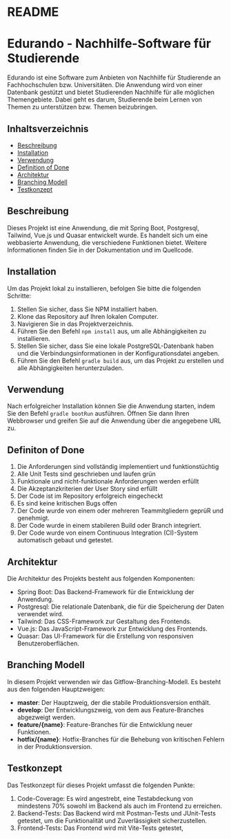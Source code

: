 # README

# Edurando - Nachhilfe-Software für Studierende

Edurando ist eine Software zum Anbieten von Nachhilfe für Studierende an Fachhochschulen bzw. Universitäten. Die Anwendung wird von einer Datenbank gestützt und bietet Studierenden Nachhilfe für alle möglichen Themengebiete. Dabei geht es darum, Studierende beim Lernen von Themen zu unterstützen bzw. Themen beizubringen.


## Inhaltsverzeichnis

- [Beschreibung](#beschreibung)
- [Installation](#installation)
- [Verwendung](#verwendung)
- [Definition of Done](#Definition)
- [Architektur](#architektur)
- [Branching Modell](#branching-modell)
- [Testkonzept](#testkonzept)


## Beschreibung

Dieses Projekt ist eine Anwendung, die mit Spring Boot, Postgresql, Tailwind, Vue.js und Quasar entwickelt wurde. Es handelt sich um eine webbasierte Anwendung, die verschiedene Funktionen bietet. Weitere Informationen finden Sie in der Dokumentation und im Quellcode.

## Installation

Um das Projekt lokal zu installieren, befolgen Sie bitte die folgenden Schritte:

1. Stellen Sie sicher, dass Sie NPM installiert haben.
2. Klone das Repository auf Ihren lokalen Computer.
3. Navigieren Sie in das Projektverzeichnis.
4. Führen Sie den Befehl `npm install` aus, um alle Abhängigkeiten zu installieren.
5. Stellen Sie sicher, dass Sie eine lokale PostgreSQL-Datenbank haben und die Verbindungsinformationen in der Konfigurationsdatei angeben.
6. Führen Sie den Befehl `gradle build` aus, um das Projekt zu erstellen und alle Abhängigkeiten herunterzuladen.

## Verwendung

Nach erfolgreicher Installation können Sie die Anwendung starten, indem Sie den Befehl `gradle bootRun` ausführen. Öffnen Sie dann Ihren Webbrowser und greifen Sie auf die Anwendung über die angegebene URL zu.

## Definiton of Done
1. Die Anforderungen sind vollständig implementiert und funktionstüchtig
2. Alle Unit Tests sind geschrieben und laufen grün
3. Funktionale und nicht-funktionale Anforderungen werden erfüllt
4. Die Akzeptanzkriterien der User Story sind erfüllt
5. Der Code ist im Repository erfolgreich eingecheckt
6. Es sind keine kritischen Bugs offen
7. Der Code wurde von einem oder mehreren Teammitgliedern geprüR und genehmigt.
8. Der Code wurde in einem stabileren Build oder Branch integriert.
9. Der Code wurde von einem Continuous Integration (CI)-System automatisch gebaut
und getestet.


## Architektur

Die Architektur des Projekts besteht aus folgenden Komponenten:

- Spring Boot: Das Backend-Framework für die Entwicklung der Anwendung.
- Postgresql: Die relationale Datenbank, die für die Speicherung der Daten verwendet wird.
- Tailwind: Das CSS-Framework zur Gestaltung des Frontends.
- Vue.js: Das JavaScript-Framework zur Entwicklung des Frontends.
- Quasar: Das UI-Framework für die Erstellung von responsiven Benutzeroberflächen.

## Branching Modell

In diesem Projekt verwenden wir das Gitflow-Branching-Modell. Es besteht aus den folgenden Hauptzweigen:

- **master**: Der Hauptzweig, der die stabile Produktionsversion enthält.
- **develop**: Der Entwicklungszweig, von dem aus Feature-Branches abgezweigt werden.
- **feature/{name}**: Feature-Branches für die Entwicklung neuer Funktionen.
- **hotfix/{name}**: Hotfix-Branches für die Behebung von kritischen Fehlern in der Produktionsversion.

## Testkonzept

Das Testkonzept für dieses Projekt umfasst die folgenden Punkte:

1. Code-Coverage: Es wird angestrebt, eine Testabdeckung von mindestens 70% sowohl im Backend als auch im Frontend zu erreichen.
2. Backend-Tests: Das Backend wird mit Postman-Tests und JUnit-Tests getestet, um die Funktionalität und Zuverlässigkeit sicherzustellen.
3. Frontend-Tests: Das Frontend wird mit Vite-Tests getestet,
